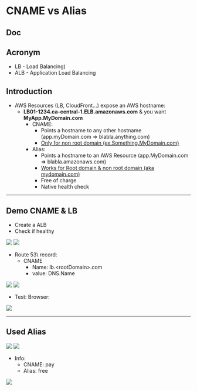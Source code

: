 # CNAME vs Alias

## Doc

## Acronym
* LB - Load Balancing)
* ALB - Application Load Balancing

## Introduction
* AWS Resources (LB, CloudFront...) expose an AWS hostname:
    * **LB01-1234.ca-central-1.ELB.amazonaws.com** & you want **MyApp.MyDomain.com**
      * CNAME: 
          * Points a hostname to any other hostname (app.myDomain.com => blabla.anything.com)
          * <ins>Only for non root domain (ex.Something.MyDomain.com)</ins>
      * Alias: 
          * Points a hostname to an AWS Resource (app.MyDomain.com => blabla.amazonaws.com)
          * <ins>Works for Root domain & non root domain (aka mydomain.com)
          * Free of charge
          * Native health check

---
   
## Demo CNAME & LB
* Create a ALB
* Check if healthy

[<img src="https://i.imgur.com/nbKOHLA.png">](https://i.imgur.com/nbKOHLA.png)
[<img src="https://i.imgur.com/4pa2Gui.png">](https://i.imgur.com/4pa2Gui.png)

* Route 53\ record:
   * CNAME
      * Name: lb.\<rootDomain\>.com
      * value: DNS.Name
      
[<img src="https://i.imgur.com/FZtNAMV.png">](https://i.imgur.com/FZtNAMV.png)
[<img src="https://i.imgur.com/b16c0Ad.png">](https://i.imgur.com/b16c0Ad.png)

* Test: Browser:

[<img src="https://i.imgur.com/JX3QQH0.png">](https://i.imgur.com/JX3QQH0.png)

---

## Used Alias
[<img src="https://i.imgur.com/4l9k0Yb.png">](https://i.imgur.com/4l9k0Yb.png)
[<img src="https://i.imgur.com/NweeURK.png">](https://i.imgur.com/NweeURK.png)

* Info:
   * CNAME: pay
   * Alias: free
   
[<img src="https://i.imgur.com/rmk3Pit.png">](https://i.imgur.com/rmk3Pit.png)
